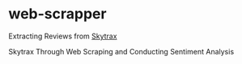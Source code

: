 # web-scrapper

Extracting Reviews from <a href="https://sngere.github.io/ngeresam.github.io/">Skytrax</a>


Skytrax Through Web Scraping and Conducting Sentiment Analysis
